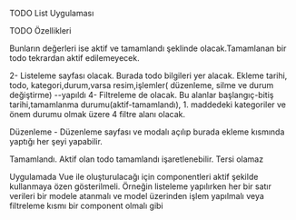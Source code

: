 TODO List Uygulaması

TODO Özellikleri

Bunların değerleri ise aktif ve tamamlandı şeklinde olacak.Tamamlanan bir todo tekrardan aktif edilemeyecek.

2- Listeleme sayfası olacak. Burada todo bilgileri yer alacak. Ekleme tarihi, todo, kategori,durum,varsa resim,işlemler( düzenleme, silme ve durum değiştirme) --yapıldı
4- Filtreleme de olacak. Bu alanlar başlangıç-bitiş tarihi,tamamlanma durumu(aktif-tamamlandı), 1. maddedeki kategoriler ve önem durumu olmak üzere 4 filtre alanı olacak.

Düzenleme - Düzenleme sayfası ve modalı açılıp burada ekleme kısmında yaptığı her şeyi yapabilir.

Tamamlandı. Aktif olan todo tamamlandı işaretlenebilir. Tersi olamaz

Uygulamada Vue ile oluşturulacağı için componentleri aktif şekilde kullanmaya özen gösterilmeli. Örneğin listeleme yapılırken her bir satır verileri bir modele atanmalı ve model üzerinden işlem yapılmalı veya filtreleme kısmı bir component olmalı gibi
